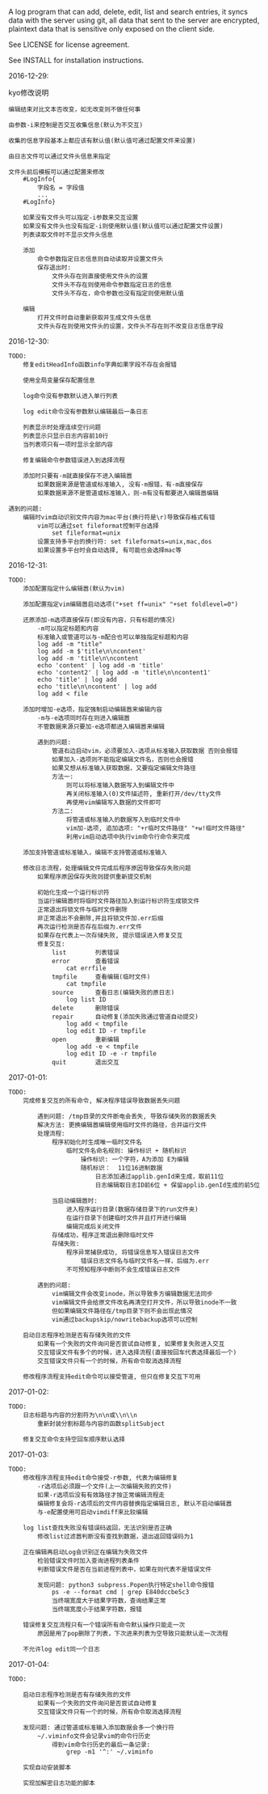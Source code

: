 A log program that can add, delete, edit, list and search entries, it syncs data with the server using git, all data that sent to the server are encrypted, plaintext data that is sensitive only exposed on the client side.

See LICENSE for license agreement.

See INSTALL for installation instructions.

2016-12-29:

kyo修改说明

    编辑结束对比文本否改变，如无改变则不做任何事

    由参数-i来控制是否交互收集信息(默认为不交互)

    收集的信息字段基本上都应该有默认值(默认值可通过配置文件来设置)

    由日志文件可以通过文件头信息来指定

    文件头前后模板可以通过配置来修改
        #LogInfo{
            字段名 = 字段值
            ...
        #LogInfo}

        如果没有文件头可以指定-i参数来交互设置
        如果没有文件头也没有指定-i则使用默认值(默认值可以通过配置文件设置)
        列表读取文件时不显示文件头信息

        添加
            命令参数指定日志信息则自动读取并设置文件头
            保存退出时:
                文件头存在则直接使用文件头的设置
                文件头不存在则使用命令参数指定日志的信息
                文件头不存在，命令参数也没有指定则使用默认值

        编辑
            打开文件时自动重新获取并生成文件头信息
            文件头存在则使用文件头的设置，文件头不存在则不改变日志信息字段

2016-12-30:

    TODO:
        修复editHeadInfo函数info字典如果字段不存在会报错

        使用全局变量保存配置信息

        log命令没有参数默认进入单行列表

        log edit命令没有参数默认编辑最后一条日志

        列表显示时处理连续空行问题
        列表显示只显示日志内容前10行
        当列表项只有一项时显示全部内容

        修复编辑命令参数错误进入到选择流程

        添加时只要有-m就直接保存不进入编辑嚣
            如果数据来源是管道或标准输入, 没有-m报错，有-m直接保存
            如果数据来源不是管道或标准输入，则-m有没有都要进入编辑嚣编辑

    遇到的问题:
        编辑时vim自动识别文件内容为mac平台(换行符是\r)导致保存格式有错
            vim可以通过set fileformat控制平台选择
                set fileformat=unix
            设置支持多平台的换行符: set fileformats=unix,mac,dos
            如果设置多平台时会自动选择, 有可能也会选择mac等

2016-12-31:

    TODO:
        添加配置指定什么编辑嚣(默认为vim)

        添加配置指定vim编辑嚣启动选项("+set ff=unix" "+set foldlevel=0")

        还原添加-m选项直接保存(即没有内容，只有标题的情况)
            -m可以指定标题和内容
            标准输入或管道可以与-m配合也可以单独指定标题和内容
            log add -m "title"
            log add -m $'title\n\ncontent'
            log add -m 'title\n\ncontent
            echo 'content' | log add -m 'title'
            echo 'content2' | log add -m 'title\n\ncontent1'
            echo 'title' | log add
            echo 'title\n\ncontent' | log add
            log add < file

        添加时增加-e选项，指定强制启动编辑嚣来编辑内容
            -m与-e选项同时存在则进入编辑嚣
            不管数据来源只要加-e选项都进入编辑嚣来编辑

            遇到的问题:
                管道右边启动vim，必须要加入-选项从标准输入获取数据 否则会报错
                如果加入-选项则不能指定编辑文件名，否则也会报错
                如果又想从标准输入获取数据，又要指定编辑文件路径
                方法一:
                    则可以将标准输入数据写入到编辑文件中
                    再关闭标准输入(0)文件描述符, 重新打开/dev/tty文件
                    再使用vim编辑写入数据的文件即可
                方法二:
                    将管道或标准输入的数据写入到临时文件中
                    vim加-选项, 追加选项: "+r临时文件路径" "+w!临时文件路径"
                    利用vim启动选项中执行vim命令行命令来完成

        添加支持管道或标准输入，编辑不支持管道或标准输入

        修改日志流程，处理编辑文件完成后程序原因导致保存失败问题
            如果程序原因保存失败则提供重新提交机制

            初始化生成一个运行标识符
            当运行编辑嚣时将临时文件路径加入到运行标识符生成锁文件
            正常退出将锁文件与临时文件删除
            非正常退出不会删除,并且将锁文件加.err后缀
            再次运行检测是否存在后缀为.err文件
            如果存在代表上一次存储失败, 提示错误进入修复交互
            修复交互:
                list        列表错误
                error       查看错误
                    cat errfile
                tmpfile     查看编辑(临时文件)
                    cat tmpfile
                source      查看日志(编辑失败的原日志)
                    log list ID
                delete      删除错误
                repair      自动修复(添加失败通过管道自动提交)
                    log add < tmpfile
                    log edit ID -r tmpfile
                open        重新编辑
                    log add -e < tmpfile
                    log edit ID -e -r tmpfile
                quit        退出交互

2017-01-01:

    TODO:
        完成修复交互的所有命令, 解决程序错误导致数据丢失问题

            遇到问题: /tmp目录的文件断电会丢失, 导致存储失败的数据丢失
            解决方法: 更换编辑嚣编辑使用临时文件的路径，合并运行文件
            处理流程:
                程序初始化时生成唯一临时文件名
                    临时文件名命名规则: 操作标识 + 随机标识
                        操作标识: 一个字符，A为添加 E为编辑
                        随机标识：  11位16进制数据
                            日志添加通过applib.genId来生成，取前11位
                            日志编辑取日志ID前6位 + 保留applib.genId生成的前5位

                当启动编辑嚣时:
                    进入程序运行目录(数据存储目录下的run文件夹)
                    在运行目录下创建临时文件并且打开进行编辑
                    编辑完成后关闭文件
                存储成功，程序正常退出删除临时文件
                存储失败:
                    程序异常捕获成功, 将错误信息写入错误日志文件
                        错误日志文件名与临时文件名一样，后缀为.err
                    不可预知程序中断则不会生成错误日志文件

            遇到的问题:
                vim编辑文件会改变inode，所以导致多方编辑数据无法同步
                vim编辑文件会给原文件改名再清空打开文件，所以导致inode不一致
                但如果编辑文件路径在/tmp目录下则不会出现此情况
                vim通过backupskip/nowritebackup选项可以控制

        启动日志程序检测是否有存储失败的文件
            如果有一个失败的文件询问是否尝试自动修复, 如果修复失败进入交互
            交互错误文件有多个的时候，进入选择流程(直接按回车代表选择最后一个)
            交互错误文件只有一个的时候，所有命令取消选择流程

        修改程序流程支持edit命令可以接受管道, 但只在修复交互下可用

2017-01-02:

    TODO:
        日志标题与内容的分割符为\n\n或\\n\\n
            重新封装分割标题与内容的函数splitSubject

        修复交互命令支持空回车顺序默认选择


2017-01-03:

    TODO:
        修改程序流程支持edit命令接受-r参数, 代表为编辑修复
            -r选项后必须跟一个文件(上一次编辑失败的文件)
            如果-r选项后没有有效路径才按正常编辑流程走
            编辑修复会将-r选项后的文件内容替换指定编辑日志, 默认不启动编辑嚣
            与-e配置使用可启动vimdiff来比较编辑

        log list查找失败没有错误码返回，无法识别是否正确
            修改list过滤嚣判断没有查找到数据，退出返回错误码为1

        正在编辑再启动Log会识别正在编辑为失败文件
            检验错误文件时加入查询进程列表条件
            判断错误文件是否在当前进程列表中，如果在则代表不是错误文件

            发现问题: python3 subpress.Popen执行特定shell命令报错
                ps -e --format cmd | grep E840dccbe5c3
                当终端宽度大于结果字符数，查询结果正常
                当终端宽度小于结果字符数，报错

        错误修复交互流程只有一个错误所有命令默认操作只能走一次
            原因是用了pop删除了列表，下次进来列表为空导致只能默认走一次流程

        不允许log edit同一个日志

2017-01-04:

    TODO:

        启动日志程序检测是否有存储失败的文件
            如果有一个失败的文件询问是否尝试自动修复
            交互错误文件只有一个的时候，所有命令取消选择流程

        发现问题: 通过管道或标准输入添加数据会多一个换行符
            ~/.viminfo文件会记录vim的命令行历史
                得到vim命令行历史的最后一条记录:
                    grep -m1 '^:' ~/.viminfo

        实现自动安装脚本

        实现加解密日志功能的脚本
